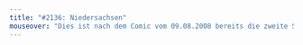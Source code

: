 ```yaml
---
title: "#2136: Niedersachsen"
mouseover: "Dies ist nach dem Comic vom 09.08.2008 bereits die zweite Stadt, die in einem Fredcomic erwähnt wird."
---
```

